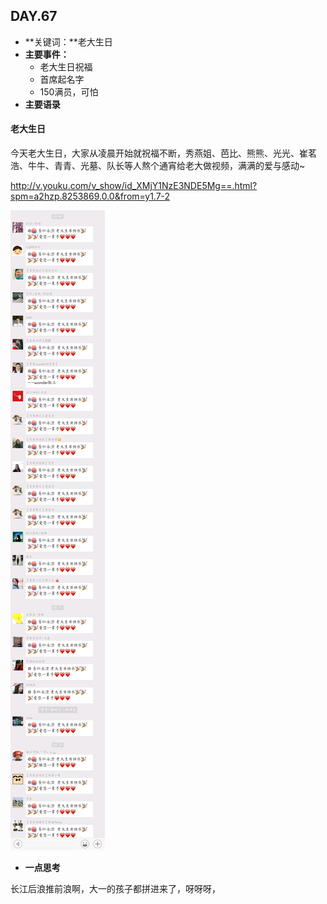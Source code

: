  ## DAY.67
+ **关键词：**老大生日
+ **主要事件：**
    + 老大生日祝福
    + 首席起名字
    + 150满员，可怕
+ **主要语录**

#### 老大生日

今天老大生日，大家从凌晨开始就祝福不断，秀燕姐、芭比、熊熊、光光、崔茗浩、牛牛、青青、光墓、队长等人熬个通宵给老大做视频，满满的爱与感动~


http://v.youku.com/v_show/id_XMjY1NzE3NDE5Mg==.html?spm=a2hzp.8253869.0.0&from=y1.7-2


![](./_image/371963237004541353.png)



+ **一点思考**

长江后浪推前浪啊，大一的孩子都拼进来了，呀呀呀，